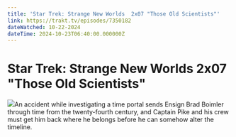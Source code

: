 ```yaml
---
title: 'Star Trek: Strange New Worlds  2x07 "Those Old Scientists"' 
link: https://trakt.tv/episodes/7350182
dateWatched: 10-22-2024
dateTime: 2024-10-23T06:40:00.000000Z
---
```

# Star Trek: Strange New Worlds  2x07 "Those Old Scientists"

![](https://walter-r2.trakt.tv/images/episodes/007/350/182/screenshots/thumb/dcc1ee6b4b.jpg)An accident while investigating a time portal sends Ensign Brad Boimler through time from the twenty-fourth century, and Captain Pike and his crew must get him back where he belongs before he can somehow alter the timeline.
